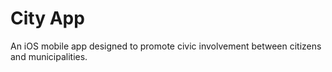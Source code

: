 # City App
An iOS mobile app designed to promote civic involvement between citizens and municipalities.
